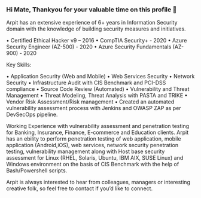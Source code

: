 ### Hi Mate, Thankyou for your valuable time on this profile 👋

Arpit has an extensive experience of 6+ years in Information Security domain with the knowledge of building security measures and initiatives.

 • Certified Ethical Hacker v9 – 2016
 • CompTIA Security+ - 2020
 • Azure Security Engineer (AZ-500) - 2020
 • Azure Security Fundamentals (AZ-900) - 2020

 Key Skills:

 • Application Security (Web and Mobile)
 • Web Services Security
 • Network Security
 • Infrastructure Audit with CIS Benchmark and PCI-DSS compliance
 • Source Code Review (Automated)
 • Vulnerability and Threat Management
 • Threat Modeling, Threat Analysis with PASTA and TRIKE
 • Vendor Risk Assessment/Risk management
 • Created an automated vulnerability assessment process with Jenkins and OWASP ZAP as per DevSecOps pipeline.

 Working Experience with vulnerability assessment and penetration testing for Banking, Insurance, Finance, E-commerce and Education clients. Arpit has an ebility to perform penetration testing of web application, mobile application (Android,iOS), web services, network security penetration testing, vulnerability management along with Host base security assessment for Linux (RHEL, Solaris, Ubuntu, IBM AIX, SUSE Linux) and Windows environment on the basis of CIS Benchmark with the help of Bash/Powershell scripts.

 Arpit is always interested to hear from colleagues, managers or interesting creative folk, so feel free to contact if you’d like to connect. 

<!--
**Th3R0oT/Th3R0oT** is a ✨ _special_ ✨ repository because its `README.md` (this file) appears on your GitHub profile.
-->
